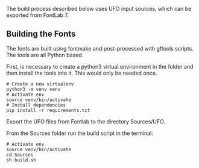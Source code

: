 The build process described below uses UFO input sources, which can be exported from FontLab 7. 

## Building the Fonts

The fonts are built using fontmake and post-processed with gftools scripts. The tools are all Python based. 

First, is necessary to create a python3 virtual environment in the folder and then install the tools into it. This would only be needed once.

```
# Create a new virtualenv
python3 -m venv venv
# Activate env
source venv/bin/activate
# Install dependencies
pip install -r requirements.txt
```


Export the UFO files from Fontlab to the directory Sources/UFO. 

From the Sources folder run the build script in the terminal:

```
# Activate env
source venv/bin/activate
cd Sources
sh build.sh
```

